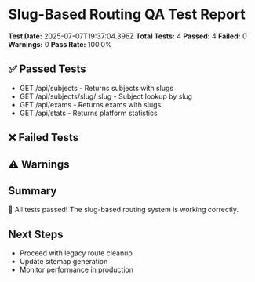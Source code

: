 
# Slug-Based Routing QA Test Report

**Test Date:** 2025-07-07T19:37:04.396Z
**Total Tests:** 4
**Passed:** 4
**Failed:** 0
**Warnings:** 0
**Pass Rate:** 100.0%

## ✅ Passed Tests
- GET /api/subjects - Returns subjects with slugs
- GET /api/subjects/slug/:slug - Subject lookup by slug
- GET /api/exams - Returns exams with slugs
- GET /api/stats - Returns platform statistics

## ❌ Failed Tests


## ⚠️ Warnings


## Summary
🎉 All tests passed! The slug-based routing system is working correctly.

## Next Steps
- Proceed with legacy route cleanup
- Update sitemap generation
- Monitor performance in production
